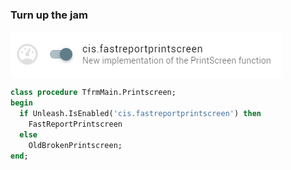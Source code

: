 <div class="slidetext-bg">

### Turn up the jam

<img src="images/newtoggle.png" alt="Image of feature toggle enabled" align="middle" />

```pascal
class procedure TfrmMain.Printscreen;
begin
  if Unleash.IsEnabled('cis.fastreportprintscreen') then
    FastReportPrintscreen
  else
    OldBrokenPrintscreen;
end;
```

</div>
